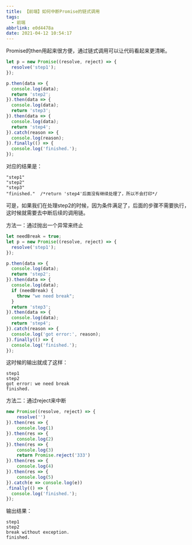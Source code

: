 ```yaml
---
title: 【前端】如何中断Promise的链式调用
tags:
  - 前端
abbrlink: e0d4478a
date: 2021-04-12 10:54:17
---
```


Promise的then用起来很方便，通过链式调用可以让代码看起来更清晰。

```javascript
let p = new Promise((resolve, reject) => {
  resolve('step1');
});

p.then(data => {
  console.log(data);
  return 'step2';
}).then(data => {
  console.log(data);
  return 'step3';
}).then(data => {
  console.log(data);
  return 'step4';
}).catch(reason => {
  console.log(reason);
}).finally(() => {
  console.log('finished.');
});
```
对应的结果是：
```
"step1"
"step2"
"step3"
"finished."  /*return 'step4'后面没有继续处理了，所以不会打印*/
```

可是，如果我们在处理step2的时候，因为条件满足了，后面的步骤不需要执行，这时候就需要去中断后续的调用链。

方法一：通过抛出一个异常来终止
```javascript
let needBreak = true;
let p = new Promise((resolve, reject) => {
  resolve('step1');
});

p.then(data => {
  console.log(data);
  return 'step2';
}).then(data => {
  console.log(data);
  if (needBreak) {
    throw "we need break";
  }
  return 'step3';
}).then(data => {
  console.log(data);
  return 'step4';
}).catch(reason => {
  console.log('got error:', reason);
}).finally(() => {
  console.log('finished.');
});
```
这时候的输出就成了这样：

```
step1
step2
got error: we need break
finished.
```

方法二：通过reject来中断
```javascript
new Promise((resolve, reject) => {
    resolve('')
}).then(res => {
    console.log(1)
}).then(res => {
    console.log(2)
}).then(res => {
    console.log(3)
    return Promise.reject('333')
}).then(res => {
    console.log(4)
}).then(res => {
    console.log(5)
}).catch(e => console.log(e))
.finally(() => {
  console.log('finished.');
});
```
输出结果：
```
step1
step2
break without exception.
finished.
```